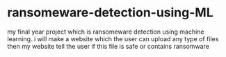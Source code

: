 # ransomeware-detection-using-ML
my final year project which is ransomeware detection using machine learning..i will make a website which the user can upload any type of files then my website tell the user if this file is safe or contains ransomware
